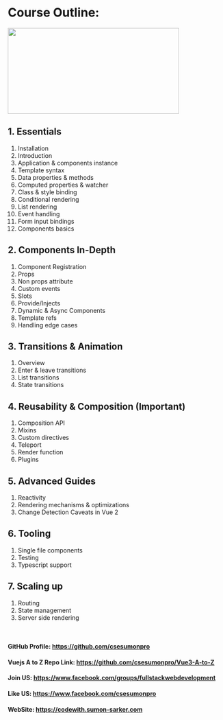 # Course Outline: 
<img src="https://user-images.githubusercontent.com/29582239/160230616-21c7067a-ead2-4c70-951e-2faafc7d7848.jpg" height="200" width="400"/>

## 1. Essentials
   1. Installation
   2. Introduction
   3. Application & components instance
   4. Template syntax
   5. Data properties & methods
   6. Computed properties & watcher
   7. Class & style binding
   8. Conditional rendering
   9. List rendering
   10. Event handling
   11. Form input bindings
   12. Components basics
## 2. Components In-Depth
   1. Component Registration
   2. Props
   3. Non props attribute
   4. Custom events
   5. Slots
   6. Provide/Injects
   7. Dynamic & Async Components
   8. Template refs
   9. Handling edge cases
## 3. Transitions & Animation
   1. Overview
   2. Enter & leave transitions
   3. List transitions
   4. State transitions
## 4. Reusability & Composition (Important)
   1. Composition API
   2. Mixins
   3. Custom directives
   4. Teleport
   5. Render function
   6.  Plugins
## 5. Advanced Guides
   1. Reactivity
   2. Rendering mechanisms & optimizations
   3. Change Detection Caveats in Vue 2
## 6. Tooling
   1. Single file components
   2. Testing
   3. Typescript support
## 7. Scaling up
   1. Routing
   2. State management
   3. Server side rendering

<br/>

#### GitHub Profile: https://github.com/csesumonpro
#### Vuejs A to Z Repo Link: https://github.com/csesumonpro/Vue3-A-to-Z
#### Join US: https://www.facebook.com/groups/fullstackwebdevelopment
#### Like US: https://www.facebook.com/csesumonpro
#### WebSite: https://codewith.sumon-sarker.com
